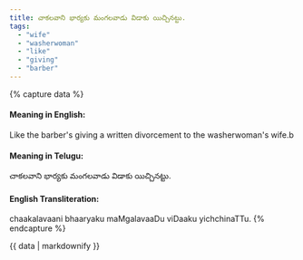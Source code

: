 ```yaml
---
title: చాకలవాని భార్యకు మంగలవాడు విడాకు యిచ్చినట్టు.
tags:
  - "wife"
  - "washerwoman"
  - "like"
  - "giving"
  - "barber"
---
```


{% capture data %}
#### Meaning in English:
Like the barber's giving a written divorcement to the washerwoman's wife.b

#### Meaning in Telugu:
చాకలవాని భార్యకు మంగలవాడు విడాకు యిచ్చినట్టు.

#### English Transliteration:
chaakalavaani bhaaryaku maMgalavaaDu viDaaku yichchinaTTu.
{% endcapture %}

{{ data | markdownify }}

